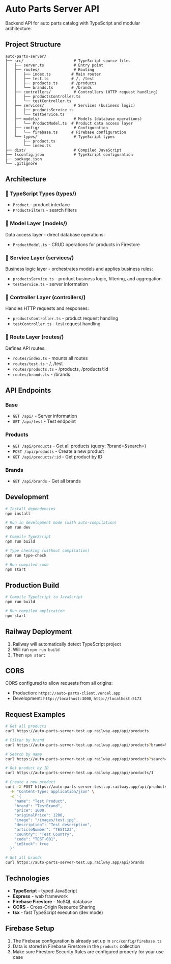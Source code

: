 # Auto Parts Server API

Backend API for auto parts catalog with TypeScript and modular architecture.

## Project Structure

```
auto-parts-server/
├── src/                      # TypeScript source files
│   ├── server.ts             # Entry point
│   ├── routes/               # Routing
│   │   ├── index.ts         # Main router
│   │   ├── test.ts          # /, /test
│   │   ├── products.ts      # /products
│   │   └── brands.ts        # /brands
│   ├── controllers/          # Controllers (HTTP request handling)
│   │   ├── productsController.ts
│   │   └── testController.ts
│   ├── services/             # Services (business logic)
│   │   ├── productsService.ts
│   │   └── testService.ts
│   ├── models/               # Models (database operations)
│   │   └── ProductModel.ts  # Product data access layer
│   ├── config/               # Configuration
│   │   └── firebase.ts      # Firebase configuration
│   └── types/                # TypeScript types
│       ├── product.ts
│       └── index.ts
├── dist/                     # Compiled JavaScript
├── tsconfig.json             # TypeScript configuration
├── package.json
└── .gitignore
```

## Architecture

### 🔹 TypeScript Types (types/)
- `Product` - product interface
- `ProductFilters` - search filters

### 🔹 Model Layer (models/)
Data access layer - direct database operations:
- `ProductModel.ts` - CRUD operations for products in Firestore

### 🔹 Service Layer (services/)
Business logic layer - orchestrates models and applies business rules:
- `productsService.ts` - product business logic, filtering, and aggregation
- `testService.ts` - server information

### 🔹 Controller Layer (controllers/)
Handles HTTP requests and responses:
- `productsController.ts` - product request handling
- `testController.ts` - test request handling

### 🔹 Route Layer (routes/)
Defines API routes:
- `routes/index.ts` - mounts all routes
- `routes/test.ts` - /, /test
- `routes/products.ts` - /products, /products/:id
- `routes/brands.ts` - /brands

## API Endpoints

### Base
- `GET /api/` - Server information
- `GET /api/test` - Test endpoint

### Products
- `GET /api/products` - Get all products (query: ?brand=&search=)
- `POST /api/products` - Create a new product
- `GET /api/products/:id` - Get product by ID

### Brands
- `GET /api/brands` - Get all brands

## Development

```bash
# Install dependencies
npm install

# Run in development mode (with auto-compilation)
npm run dev

# Compile TypeScript
npm run build

# Type checking (without compilation)
npm run type-check

# Run compiled code
npm start
```

## Production Build

```bash
# Compile TypeScript to JavaScript
npm run build

# Run compiled application
npm start
```

## Railway Deployment

1. Railway will automatically detect TypeScript project
2. Will run `npm run build`
3. Then `npm start`

## CORS

CORS configured to allow requests from all origins:
- Production: `https://auto-parts-client.vercel.app`
- Development: `http://localhost:3000`, `http://localhost:5173`

## Request Examples

```bash
# Get all products
curl https://auto-parts-server-test.up.railway.app/api/products

# Filter by brand
curl https://auto-parts-server-test.up.railway.app/api/products?brand=Mann

# Search by name
curl https://auto-parts-server-test.up.railway.app/api/products?search=колодки

# Get product by ID
curl https://auto-parts-server-test.up.railway.app/api/products/1

# Create a new product
curl -X POST https://auto-parts-server-test.up.railway.app/api/products \
  -H "Content-Type: application/json" \
  -d '{
    "name": "Test Product",
    "brand": "TestBrand",
    "price": 1000,
    "originalPrice": 1200,
    "image": "/images/test.jpg",
    "description": "Test description",
    "articleNumber": "TEST123",
    "country": "Test Country",
    "code": "TEST-001",
    "inStock": true
  }'

# Get all brands
curl https://auto-parts-server-test.up.railway.app/api/brands
```

## Technologies

- **TypeScript** - typed JavaScript
- **Express** - web framework
- **Firebase Firestore** - NoSQL database
- **CORS** - Cross-Origin Resource Sharing
- **tsx** - fast TypeScript execution (dev mode)

## Firebase Setup

1. The Firebase configuration is already set up in `src/config/firebase.ts`
2. Data is stored in Firebase Firestore in the `products` collection
3. Make sure Firestore Security Rules are configured properly for your use case
